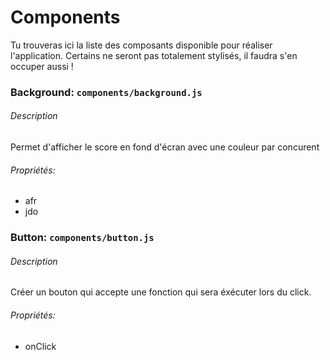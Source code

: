 # Components

Tu trouveras ici la liste des composants disponible pour réaliser l'application. Certains ne seront pas totalement stylisés, il faudra s'en occuper aussi !

### Background: `components/background.js`

###### Description

Permet d'afficher le score en fond d'écran avec une couleur par concurent

###### Propriétés:

* afr
* jdo

### Button: `components/button.js`

###### Description

Créer un bouton qui accepte une fonction qui sera éxécuter lors du click.

###### Propriétés:

* onClick



